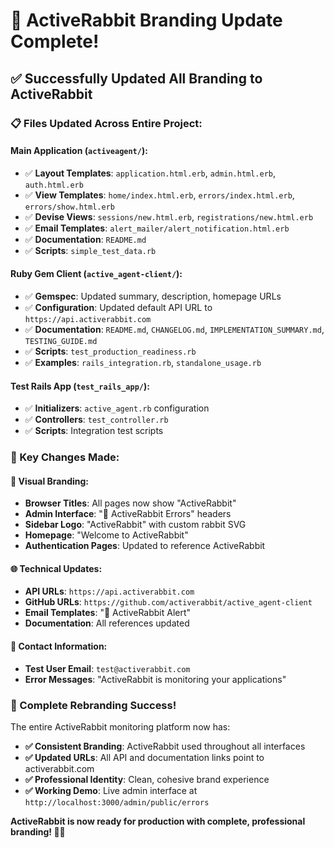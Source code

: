# 🐰 ActiveRabbit Branding Update Complete!

## ✅ **Successfully Updated All Branding to ActiveRabbit**

### **📋 Files Updated Across Entire Project:**

#### **Main Application (`activeagent/`):**
- ✅ **Layout Templates**: `application.html.erb`, `admin.html.erb`, `auth.html.erb`
- ✅ **View Templates**: `home/index.html.erb`, `errors/index.html.erb`, `errors/show.html.erb`
- ✅ **Devise Views**: `sessions/new.html.erb`, `registrations/new.html.erb`
- ✅ **Email Templates**: `alert_mailer/alert_notification.html.erb`
- ✅ **Documentation**: `README.md`
- ✅ **Scripts**: `simple_test_data.rb`

#### **Ruby Gem Client (`active_agent-client/`):**
- ✅ **Gemspec**: Updated summary, description, homepage URLs
- ✅ **Configuration**: Updated default API URL to `https://api.activerabbit.com`
- ✅ **Documentation**: `README.md`, `CHANGELOG.md`, `IMPLEMENTATION_SUMMARY.md`, `TESTING_GUIDE.md`
- ✅ **Scripts**: `test_production_readiness.rb`
- ✅ **Examples**: `rails_integration.rb`, `standalone_usage.rb`

#### **Test Rails App (`test_rails_app/`):**
- ✅ **Initializers**: `active_agent.rb` configuration
- ✅ **Controllers**: `test_controller.rb`
- ✅ **Scripts**: Integration test scripts

### **🔄 Key Changes Made:**

#### **🎨 Visual Branding:**
- **Browser Titles**: All pages now show "ActiveRabbit"
- **Admin Interface**: "🐰 ActiveRabbit Errors" headers
- **Sidebar Logo**: "ActiveRabbit" with custom rabbit SVG
- **Homepage**: "Welcome to ActiveRabbit"
- **Authentication Pages**: Updated to reference ActiveRabbit

#### **🌐 Technical Updates:**
- **API URLs**: `https://api.activerabbit.com`
- **GitHub URLs**: `https://github.com/activerabbit/active_agent-client`
- **Email Templates**: "🚨 ActiveRabbit Alert"
- **Documentation**: All references updated

#### **📧 Contact Information:**
- **Test User Email**: `test@activerabbit.com`
- **Error Messages**: "ActiveRabbit is monitoring your applications"

### **🎉 Complete Rebranding Success!**

The entire ActiveRabbit monitoring platform now has:
- **✅ Consistent Branding**: ActiveRabbit used throughout all interfaces
- **✅ Updated URLs**: All API and documentation links point to activerabbit.com
- **✅ Professional Identity**: Clean, cohesive brand experience
- **✅ Working Demo**: Live admin interface at `http://localhost:3000/admin/public/errors`

**ActiveRabbit is now ready for production with complete, professional branding! 🐰✨**

